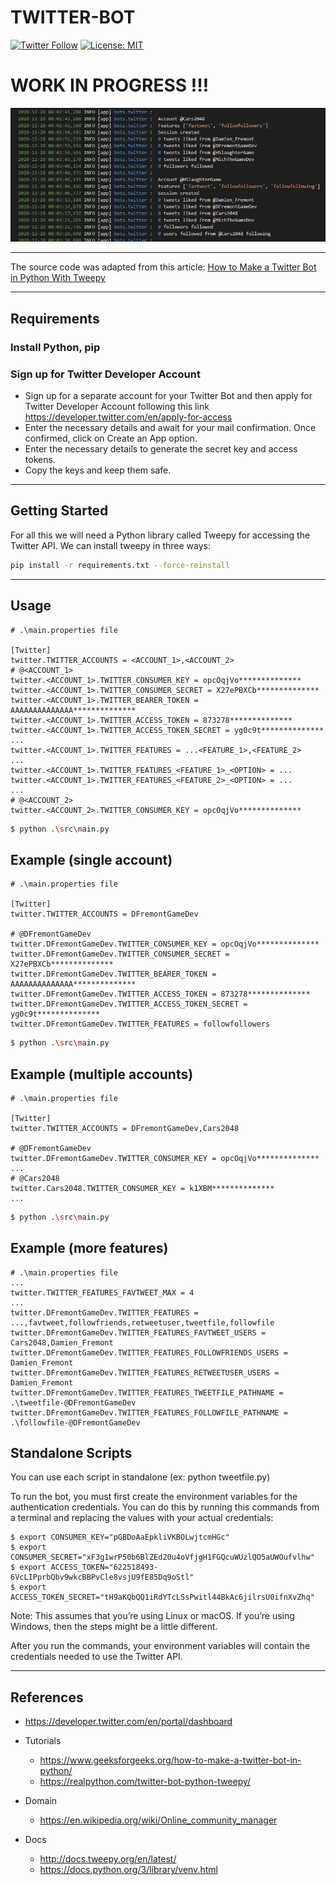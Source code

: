 # TWITTER-BOT

[![Twitter Follow](https://img.shields.io/twitter/follow/Damien_Fremont?style=social)](https://twitter.com/Damien_Fremont)
[![License: MIT](https://img.shields.io/badge/License-MIT-yellow.svg)](https://opensource.org/licenses/MIT)


WORK IN PROGRESS !!!
================

![alt text](docs/screenshot-1.png)

---

The source code was adapted from this article: [How to Make a Twitter Bot in Python With Tweepy](https://realpython.com/twitter-bot-python-tweepy/)

---

## Requirements

### Install Python, pip

### Sign up for Twitter Developer Account

- Sign up for a separate account for your Twitter Bot and then apply for Twitter Developer Account following this link https://developer.twitter.com/en/apply-for-access 
- Enter the necessary details and await for your mail confirmation. Once confirmed, click on Create an App option.
- Enter the necessary details to generate the secret key and access tokens.
- Copy the keys and keep them safe.

---

## Getting Started

For all this we will need a Python library called Tweepy for accessing the Twitter API. We can install tweepy in three ways:

```bash
pip install -r requirements.txt --force-reinstall
```

---

## Usage

```properties
# .\main.properties file

[Twitter]
twitter.TWITTER_ACCOUNTS = <ACCOUNT_1>,<ACCOUNT_2>
# @<ACCOUNT_1>
twitter.<ACCOUNT_1>.TWITTER_CONSUMER_KEY = opcOqjVo**************
twitter.<ACCOUNT_1>.TWITTER_CONSUMER_SECRET = X27ePBXCb**************
twitter.<ACCOUNT_1>.TWITTER_BEARER_TOKEN = AAAAAAAAAAAAAA**************
twitter.<ACCOUNT_1>.TWITTER_ACCESS_TOKEN = 873278**************
twitter.<ACCOUNT_1>.TWITTER_ACCESS_TOKEN_SECRET = yg0c9t**************
...
twitter.<ACCOUNT_1>.TWITTER_FEATURES = ...<FEATURE_1>,<FEATURE_2>
...
twitter.<ACCOUNT_1>.TWITTER_FEATURES_<FEATURE_1>_<OPTION> = ...
twitter.<ACCOUNT_1>.TWITTER_FEATURES_<FEATURE_2>_<OPTION> = ...
...
# @<ACCOUNT_2>
twitter.<ACCOUNT_2>.TWITTER_CONSUMER_KEY = opcOqjVo**************
```

```bash
$ python .\src\main.py
```

## Example (single account)

```properties
# .\main.properties file

[Twitter]
twitter.TWITTER_ACCOUNTS = DFremontGameDev

# @DFremontGameDev
twitter.DFremontGameDev.TWITTER_CONSUMER_KEY = opcOqjVo**************
twitter.DFremontGameDev.TWITTER_CONSUMER_SECRET = X27ePBXCb**************
twitter.DFremontGameDev.TWITTER_BEARER_TOKEN = AAAAAAAAAAAAAA**************
twitter.DFremontGameDev.TWITTER_ACCESS_TOKEN = 873278**************
twitter.DFremontGameDev.TWITTER_ACCESS_TOKEN_SECRET = yg0c9t**************
twitter.DFremontGameDev.TWITTER_FEATURES = followfollowers
```

```bash
$ python .\src\main.py
```

## Example (multiple accounts)

```properties
# .\main.properties file

[Twitter]
twitter.TWITTER_ACCOUNTS = DFremontGameDev,Cars2048

# @DFremontGameDev
twitter.DFremontGameDev.TWITTER_CONSUMER_KEY = opcOqjVo**************
...
# @Cars2048
twitter.Cars2048.TWITTER_CONSUMER_KEY = k1XBM**************
...
```

```bash
$ python .\src\main.py
```

## Example (more features)

```properties
# .\main.properties file
...
twitter.TWITTER_FEATURES_FAVTWEET_MAX = 4
...
twitter.DFremontGameDev.TWITTER_FEATURES = ...,favtweet,followfriends,retweetuser,tweetfile,followfile
twitter.DFremontGameDev.TWITTER_FEATURES_FAVTWEET_USERS = Cars2048,Damien_Fremont
twitter.DFremontGameDev.TWITTER_FEATURES_FOLLOWFRIENDS_USERS = Damien_Fremont
twitter.DFremontGameDev.TWITTER_FEATURES_RETWEETUSER_USERS = Damien_Fremont
twitter.DFremontGameDev.TWITTER_FEATURES_TWEETFILE_PATHNAME = .\tweetfile-@DFremontGameDev
twitter.DFremontGameDev.TWITTER_FEATURES_FOLLOWFILE_PATHNAME = .\followfile-@DFremontGameDev

```

## Standalone Scripts

You can use each script in standalone (ex: python tweetfile.py)

To run the bot, you must first create the environment variables for the authentication credentials. You can do this by running this commands from a terminal and replacing the values with your actual credentials:

```
$ export CONSUMER_KEY="pGBDoAaEpkliVKBOLwjtcmHGc"
$ export CONSUMER_SECRET="xF3g1wrP50b6BlZEd20u4oVfjgH1FGQcuWUzlQO5aUWOufvlhw"
$ export ACCESS_TOKEN="622518493-6VcLIPprbQbv9wkcBBPvCle8vsjU9fE85Dq9oStl"
$ export ACCESS_TOKEN_SECRET="tH9aKQbQQ1iRdYTcLSsPwitl44BkAc6jilrsU0ifnXvZhq"
```

Note: This assumes that you’re using Linux or macOS. If you’re using Windows, then the steps might be a little different.

After you run the commands, your environment variables will contain the credentials needed to use the Twitter API.

---

## References

- https://developer.twitter.com/en/portal/dashboard

- Tutorials
  - https://www.geeksforgeeks.org/how-to-make-a-twitter-bot-in-python/
  - https://realpython.com/twitter-bot-python-tweepy/
- Domain
  - https://en.wikipedia.org/wiki/Online_community_manager
- Docs
  - http://docs.tweepy.org/en/latest/
  - https://docs.python.org/3/library/venv.html